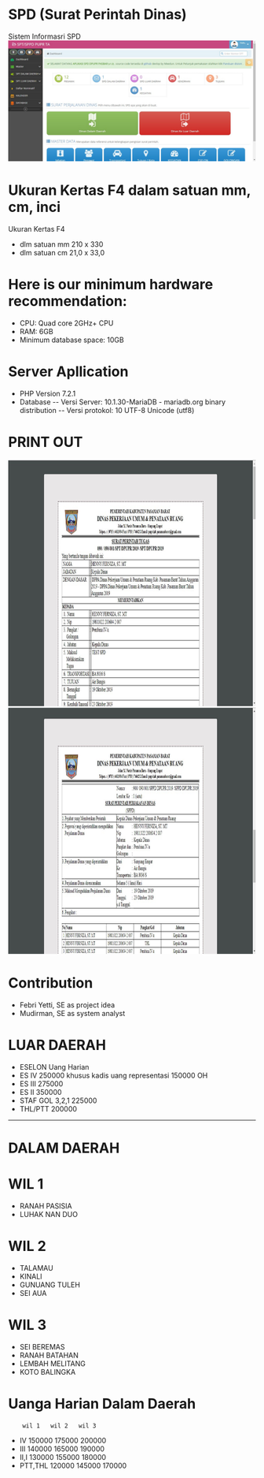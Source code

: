 # SPD (Surat Perintah Dinas) 
Sistem Informasri SPD
![image](asset/Screenshot_1.jpg)

# Ukuran Kertas F4 dalam satuan mm, cm, inci
Ukuran Kertas	F4 
- dlm satuan mm 210 x 330	
- dlm satuan cm 21,0 x 33,0 

# Here is our minimum hardware recommendation:
- CPU: Quad core 2GHz+ CPU
- RAM: 6GB
- Minimum database space: 10GB

# Server Apllication
- PHP Version 7.2.1
- Database 
-- Versi Server: 10.1.30-MariaDB - mariadb.org binary distribution
-- Versi protokol: 10 UTF-8 Unicode (utf8)

# PRINT OUT
<img src="./asset/Screenshot_2.jpg" width="800" height="500">

<img src="./asset/Screenshot_3.jpg" width="800" height="500">

# Contribution
- Febri Yetti, SE as project idea
- Mudirman, SE as system analyst 

# LUAR DAERAH
- ESELON	 Uang Harian			
- ES IV		 250000		khusus kadis uang representasi 150000 OH
- ES III	 275000		
- ES II		 350000		
- STAF GOL 3,2,1 225000		
- THL/PTT	 200000
- ---------------
				
				
				
# DALAM DAERAH 
# WIL 1	
- RANAH PASISIA 
- LUHAK NAN DUO
# WIL 2	
- TALAMAU
- KINALI
- GUNUANG TULEH
- SEI AUA
# WIL 3	
- SEI BEREMAS
- RANAH BATAHAN
- LEMBAH MELITANG
- KOTO BALINGKA


# Uanga Harian Dalam Daerah
		wil 1	wil 2	wil 3
- IV		150000	175000	200000	
- III		140000	165000	190000	
- II,I		130000	155000	180000	
- PTT,THL	120000	145000	170000	
				

